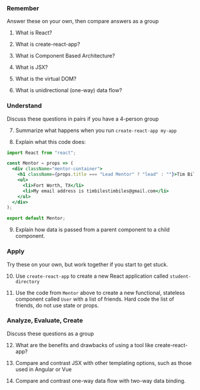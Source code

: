 ### Remember

Answer these on your own, then compare answers as a group

1.  What is React?
<!-- a javascript library -->

2.  What is create-react-app?
<!-- a tool from FB that helps create the webpack and other components of react  -->

3.  What is Component Based Architecture?
<!-- uses component to update and display dynamic information on the page -->

4.  What is JSX?
<!-- a coding language, that combines the best of JS and html -->

5.  What is the virtual DOM?
<!-- a middle man dom for helping decide if the real DOM needs to be updated -->

6.  What is unidirectional (one-way) data flow?
<!-- data flows down from the parent components, but not up to the parent from the child -->

### Understand

Discuss these questions in pairs if you have a 4-person group

7.  Summarize what happens when you run `create-react-app my-app`
<!-- compiles oll of the backend that you need to run the react app in your browser, from your compiled code -->

8.  Explain what this code does:
<!-- this imports the react files and scripts that you need to run the app, and will export the component to the other components -->
```jsx
import React from "react";

const Mentor = props => (
  <div className="mentor-container">
    <h1 className={props.title === "Lead Mentor" ? "lead" : ""}>Tim Biles</h1>
    <ul>
      <li>Fort Worth, TX</li>
      <li>My email address is timbilestimbiles@gmail.com</li>
    </ul>
  </div>
);

export default Mentor;
```

9.  Explain how data is passed from a parent component to a child component.
<!-- the data is passed in a props variable, from the render return section of the component -->

### Apply

Try these on your own, but work together if you start to get stuck.

10.  Use `create-react-app` to create a new React application called `student-directory`

11.  Use the code from `Mentor` above to create a new functional, stateless component called `User` with a list of friends. Hard code the list of friends, do not use state or props.

### Analyze, Evaluate, Create

Discuss these questions as a group

12. What are the benefits and drawbacks of using a tool like create-react-app?
<!-- the codebase is from a source you cannot control, but it makes the initialization of the app much easier -->

13. Compare and contrast JSX with other templating options, such as those used in Angular or Vue
<!-- JSX uses JS and HTML, will be easier to understand, and easier to map the components of the page render -->

14. Compare and contrast one-way data flow with two-way data binding.
<!-- oneway data is better due to the fact that you know where the data is coming from, and that makes debugging easier, and will save the hassle of trying to find the source of a bug in two areas, vs just one. -->
